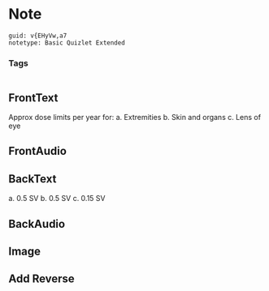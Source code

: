 # Note
```
guid: v{EHyVw,a7
notetype: Basic Quizlet Extended
```

### Tags
```
```

## FrontText
Approx dose limits per year for:
a. Extremities
b. Skin and organs
c. Lens of eye

## FrontAudio


## BackText
a. 0.5 SV
b. 0.5 SV
c. 0.15 SV

## BackAudio


## Image


## Add Reverse

